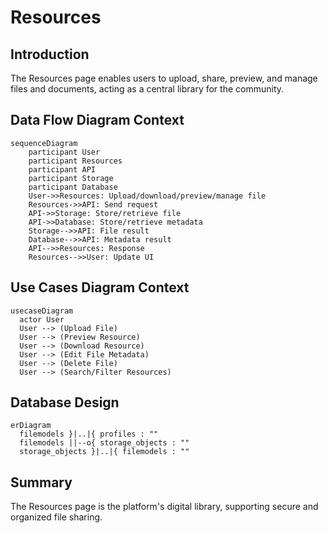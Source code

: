 # Resources

## Introduction
The Resources page enables users to upload, share, preview, and manage files and documents, acting as a central library for the community.

## Data Flow Diagram Context
```mermaid
sequenceDiagram
    participant User
    participant Resources
    participant API
    participant Storage
    participant Database
    User->>Resources: Upload/download/preview/manage file
    Resources->>API: Send request
    API->>Storage: Store/retrieve file
    API->>Database: Store/retrieve metadata
    Storage-->>API: File result
    Database-->>API: Metadata result
    API-->>Resources: Response
    Resources-->>User: Update UI
```

## Use Cases Diagram Context
```mermaid
usecaseDiagram
  actor User
  User --> (Upload File)
  User --> (Preview Resource)
  User --> (Download Resource)
  User --> (Edit File Metadata)
  User --> (Delete File)
  User --> (Search/Filter Resources)
```

## Database Design
```mermaid
erDiagram
  filemodels }|..|{ profiles : ""
  filemodels ||--o{ storage_objects : ""
  storage_objects }|..|{ filemodels : ""
```

## Summary
The Resources page is the platform's digital library, supporting secure and organized file sharing. 